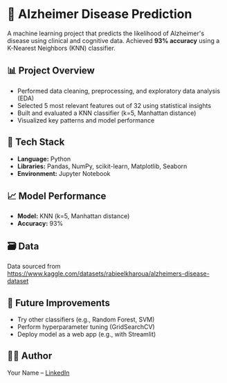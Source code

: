 # 🧠 Alzheimer Disease Prediction

A machine learning project that predicts the likelihood of Alzheimer's disease using clinical and cognitive data. Achieved **93% accuracy** using a K-Nearest Neighbors (KNN) classifier.

## 📊 Project Overview

- Performed data cleaning, preprocessing, and exploratory data analysis (EDA)
- Selected 5 most relevant features out of 32 using statistical insights
- Built and evaluated a KNN classifier (k=5, Manhattan distance)
- Visualized key patterns and model performance

## 🧰 Tech Stack

- **Language:** Python  
- **Libraries:** Pandas, NumPy, scikit-learn, Matplotlib, Seaborn  
- **Environment:** Jupyter Notebook

## 📈 Model Performance

- **Model:** KNN (k=5, Manhattan distance)
- **Accuracy:** 93%

## 🗃️ Data

Data sourced from https://www.kaggle.com/datasets/rabieelkharoua/alzheimers-disease-dataset

## 📌 Future Improvements

- Try other classifiers (e.g., Random Forest, SVM)
- Perform hyperparameter tuning (GridSearchCV)
- Deploy model as a web app (e.g., with Streamlit)

## 🧑‍💻 Author

Your Name – [LinkedIn](https://linkedin.com/in/bartoszplaniak)